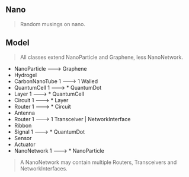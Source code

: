 Nano
-------
>Random musings on nano.

Model
-----
>All classes extend NanoParticle and Graphene, less NanoNetwork.
* NanoParticle ---> Graphene
* Hydrogel
* CarbonNanoTube 1 ---> 1 Walled
* QuantumCell 1 ---> * QuantumDot
* Layer 1 ---> * QuantumCell
* Circuit 1 ---> * Layer
* Router 1 ---> * Circuit
* Antenna
* Router 1 ---> 1 Transceiver | NetworkInterface
* Ribbon
* Signal 1 ---> * QuantumDot
* Sensor
* Actuator
* NanoNetwork 1 ---> * NanoParticle
>A NanoNetwork may contain multiple Routers, Transceivers and NetworkInterfaces.